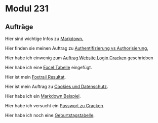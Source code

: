 # Modul 231

## Aufträge

Hier sind wichtige Infos zu [Markdown.](https://www.markdownguide.org/cheat-sheet/)

Hier finden sie meinen Auftrag zu [Authentifizierung vs Authorisierung.](https://github.com/IljaBellin/M231/blob/main/Aufträge/Authentifizierung%20vs%20Autorisierung.md)

Hier habe ich einwenig zum [Auftrag Website Login Cracken](https://github.com/IljaBellin/M231/blob/main/Aufträge/WebsiteCracken.md) geschrieben

Hier habe ich eine [Excel Tabelle](https://github.com/IljaBellin/M231/blob/main/Aufträge/geburtstage.png) eingefügt.

Hier ist mein [Foxtrail Resultat](https://github.com/IljaBellin/M231/blob/main/Aufträge/Foxtrail-Resultat.pdf).

Hier ist mein Auftrag zu [Cookies und Datenschutz](https://github.com/IljaBellin/M231/blob/main/Aufträge/Cookies.pdf).

Hier habe ich ein [Markdown Beispiel](https://github.com/IljaBellin/M231/blob/main/Aufträge/Pinguine.md).

Hier habe ich versucht ein [Passwort zu Cracken](https://github.com/IljaBellin/M231/blob/main/Aufträge/WebsiteCracken.md).

Hier habe ich noch eine [Geburtstagstabelle](https://github.com/IljaBellin/M231/blob/main/Aufträge/geburtstage.png).

